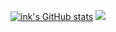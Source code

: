 [![ink's GitHub stats](https://github-readme-stats.vercel.app/api?username=ink-developer&theme=radical&show_icons=true)](https://github.com/anuraghazra/github-readme-stats)
![](https://github-readme-stats.vercel.app/api/top-langs/?username=ink-developer&theme=radical&hide_border=false&include_all_commits=false&count_private=false&layout=compact)
